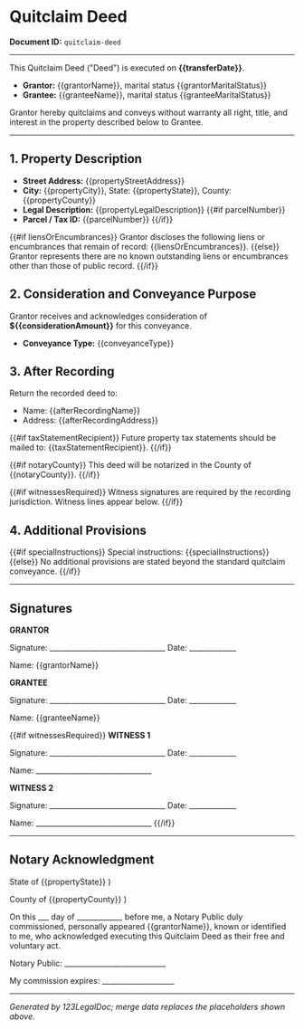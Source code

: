 # Quitclaim Deed

**Document ID:** `quitclaim-deed`

---

This Quitclaim Deed ("Deed") is executed on **{{transferDate}}**.

- **Grantor:** {{grantorName}}, marital status {{grantorMaritalStatus}}
- **Grantee:** {{granteeName}}, marital status {{granteeMaritalStatus}}

Grantor hereby quitclaims and conveys without warranty all right, title, and interest in the property described below to Grantee.

---

## 1. Property Description

- **Street Address:** {{propertyStreetAddress}}
- **City:** {{propertyCity}}, State: {{propertyState}}, County: {{propertyCounty}}
- **Legal Description:** {{propertyLegalDescription}}
{{#if parcelNumber}}
- **Parcel / Tax ID:** {{parcelNumber}}
{{/if}}

{{#if liensOrEncumbrances}}
Grantor discloses the following liens or encumbrances that remain of record: {{liensOrEncumbrances}}.
{{else}}
Grantor represents there are no known outstanding liens or encumbrances other than those of public record.
{{/if}}

## 2. Consideration and Conveyance Purpose

Grantor receives and acknowledges consideration of **${{considerationAmount}}** for this conveyance.

- **Conveyance Type:** {{conveyanceType}}

## 3. After Recording

Return the recorded deed to:

- Name: {{afterRecordingName}}
- Address: {{afterRecordingAddress}}

{{#if taxStatementRecipient}}
Future property tax statements should be mailed to: {{taxStatementRecipient}}.
{{/if}}

{{#if notaryCounty}}
This deed will be notarized in the County of {{notaryCounty}}.
{{/if}}

{{#if witnessesRequired}}
Witness signatures are required by the recording jurisdiction. Witness lines appear below.
{{/if}}

## 4. Additional Provisions

{{#if specialInstructions}}
Special instructions: {{specialInstructions}}
{{else}}
No additional provisions are stated beyond the standard quitclaim conveyance.
{{/if}}

---

## Signatures

**GRANTOR**

Signature: ________________________________  Date: _____________

Name: {{grantorName}}

**GRANTEE**

Signature: ________________________________  Date: _____________

Name: {{granteeName}}

{{#if witnessesRequired}}
**WITNESS 1**

Signature: ________________________________  Date: _____________

Name: ________________________________

**WITNESS 2**

Signature: ________________________________  Date: _____________

Name: ________________________________
{{/if}}

---

## Notary Acknowledgment

State of {{propertyState}} )

County of {{propertyCounty}} )

On this ___ day of ____________, before me, a Notary Public duly commissioned, personally appeared {{grantorName}}, known or identified to me, who acknowledged executing this Quitclaim Deed as their free and voluntary act.

Notary Public: ____________________________

My commission expires: ____________________

---

*Generated by 123LegalDoc; merge data replaces the placeholders shown above.*
